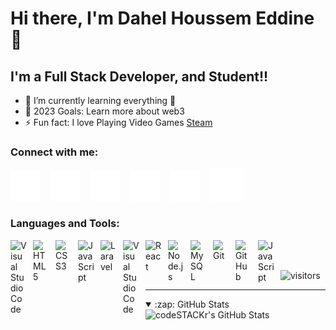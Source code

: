 # Hi there, I'm Dahel Houssem Eddine👋 


## I'm a Full Stack Developer, and Student!!


- 🌱 I’m currently learning everything 🤣
- 🥅 2023 Goals: Learn more about web3
- ⚡ Fun fact: I love Playing Video Games
[Steam](https://steamcommunity.com/id/xd_houssem19)

### Connect with me:

[![](./img/globe-dark.svg)]()
&nbsp;&nbsp;
[![](./img/youtube-dark.svg)](www.youtube.com/@xakly3009)
&nbsp;&nbsp;
[![](./img/twitter-dark.svg)](https://twitter.com/HoussemDh19)
&nbsp;&nbsp;
[![](./img/linkedin-dark.svg)](https://www.linkedin.com/in/houssem-eddine-dahel-053917268/)
&nbsp;&nbsp;
[![](./img/instagram-dark.svg)](https://www.instagram.com/houssemdh19/)
&nbsp;&nbsp;
[![](./img/discord-dark.svg)](https://discord.gg/ZyPcHKewNU)

### Languages and Tools:

[<img align="left" alt="Visual Studio Code" width="26px" src="https://cdn.jsdelivr.net/gh/devicons/devicon/icons/vscode/vscode-original.svg" style="padding-right:10px;" />]()
[<img align="left" alt="HTML5" width="26px" src="https://cdn.jsdelivr.net/gh/devicons/devicon/icons/html5/html5-original.svg" style="padding-right:10px;" />]()
[<img align="left" alt="CSS3" width="26px" src="https://cdn.jsdelivr.net/gh/devicons/devicon/icons/css3/css3-original.svg" style="padding-right:10px;" />]()
[<img align="left" alt="JavaScript" width="26px" src="https://cdn.jsdelivr.net/gh/devicons/devicon/icons/javascript/javascript-original.svg" style="padding-right:10px;" />]()
[<img align="left" alt="Laravel" width="26px" src="https://cdn.jsdelivr.net/gh/devicons/devicon/icons/laravel/laravel-original.svg" style="padding-right:10px;" />]()
[<img align="left" alt="Visual Studio Code" width="26px" src="https://cdn.jsdelivr.net/gh/devicons/devicon/icons/vuejs/vuejs-original.svg" style="padding-right:10px;" />]()
[<img align="left" alt="React" width="26px" src="https://cdn.jsdelivr.net/gh/devicons/devicon/icons/react/react-original.svg" style="padding-right:10px;" />]()
[<img align="left" alt="Node.js" width="26px" src="https://cdn.jsdelivr.net/gh/devicons/devicon/icons/nodejs/nodejs-original.svg" style="padding-right:10px;" />]()
[<img align="left" alt="MySQL" width="26px" src="https://cdn.jsdelivr.net/gh/devicons/devicon/icons/mysql/mysql-original.svg" style="padding-right:10px;" />]()
[<img align="left" alt="Git" width="26px" src="https://cdn.jsdelivr.net/gh/devicons/devicon/icons/git/git-original.svg" style="padding-right:10px;" />]()
[<img align="left" alt="GitHub" width="26px" src="https://user-images.githubusercontent.com/3369400/139447912-e0f43f33-6d9f-45f8-be46-2df5bbc91289.png" style="padding-right:10px;" />]()
[<img align="left" alt="JavaScript" width="26px" src="https://cdn.jsdelivr.net/gh/devicons/devicon/icons/unity/unity-original.svg" style="padding-right:10px;" />]()

<br />
<br />

![visitors](https://visitor-badge.glitch.me/badge?page_id=Houssem-DH.Houssem-DH)

---



<details open>
  <summary>:zap: GitHub Stats</summary>

  <img align="left" alt="codeSTACKr's GitHub Stats" src="https://github-readme-stats-sigma-five.vercel.app/api?username=Houssem-DH&show_icons=true&hide_border=false&title_color=ff652f&icon_color=FFE400&bg_color=09131B&text_color=ffffff&border_color=0c1a25" />

</details>




